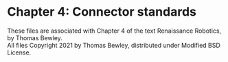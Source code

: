 # Chapter 4: Connector standards
These files are associated with Chapter 4 of the text Renaissance Robotics, by Thomas Bewley.<BR>
All files Copyright 2021 by Thomas Bewley, distributed under Modified BSD License.